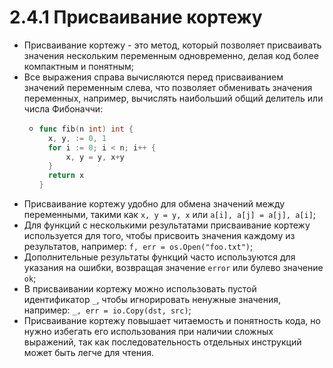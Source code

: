 # 2.4.1 Присваивание кортежу
* Присваивание кортежу - это метод, который позволяет присваивать значения нескольким переменным одновременно, делая код более компактным и понятным;
* Все выражения справа вычисляются перед присваиванием значений переменным слева, что позволяет обменивать значения
  переменных, например, вычислять наибольший общий делитель или числа Фибоначчи:
	* ``` go
      func fib(n int) int {
        x, y, := 0, 1
        for i := 0; i < n; i++ {
            x, y = y, x+y
        }
        return x
      }
      ```
* Присваивание кортежу удобно для обмена значений между переменными, такими как `x, y = y, x` или `a[i], a[j] = a[j], a[i]`;
* Для функций с несколькими результатами присваивание кортежу используется для того, чтобы присвоить значения каждому из результатов, например: `f, err = os.Open("foo.txt")`;
* Дополнительные результаты функций часто используются для указания на ошибки, возвращая значение `error` или булево значение `ok`;
* В присваивании кортежу можно использовать пустой идентификатор `_`, чтобы игнорировать ненужные значения, например:  `_, err = io.Copy(dst, src)`;
* Присваивание кортежу повышает читаемость и понятность кода, но нужно избегать его использования при наличии сложных выражений, так как последовательность отдельных инструкций может быть легче для чтения.